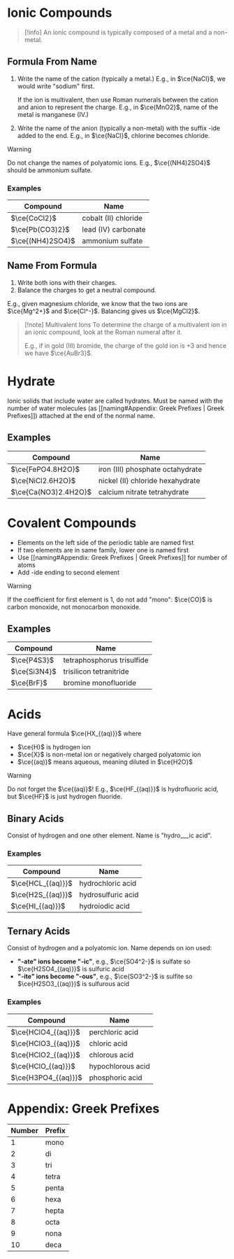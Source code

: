 # Ionic Compounds

> [!info]
> An ionic compound is typically composed of a metal and a non-metal.

## Formula From Name

1. Write the name of the cation (typically a metal.)
   E.g., in  $\ce{NaCl}$, we would write "sodium" first.

   If the ion is multivalent, then use Roman numerals between the cation and anion to represent the charge. E.g., in $\ce{MnO2}$, name of the metal is manganese (IV.)

2. Write the name of the anion (typically a non-metal) with the suffix -ide added to the end.
   E.g., in $\ce{NaCl}$, chlorine becomes chloride.
> [!warning]
> Do not change the names of polyatomic ions. E.g., $\ce{(NH4)2SO4}$ should be ammonium sulfate.

### Examples

| Compound         | Name                 |
| ---------------- | -------------------- |
| $\ce{CoCl2}$     | cobalt (II) chloride |
| $\ce{Pb(CO3)2}$  | lead (IV) carbonate  |
| $\ce{(NH4)2SO4}$ | ammonium sulfate     |

## Name From Formula

1. Write both ions with their charges.
2. Balance the charges to get a neutral compound.

E.g., given magnesium chloride, we know that the two ions are $\ce{Mg^2+}$ and $\ce{Cl^-}$. Balancing gives us $\ce{MgCl2}$.

> [!note] Multivalent Ions
> To determine the charge of a multivalent ion in an ionic compound, look at the Roman numeral after it.
>
> E.g., if in gold (III) bromide, the charge of the gold ion is $+3$ and hence we have $\ce{AuBr3}$.

# Hydrate

Ionic solids that include water are called hydrates. Must be named with the number of water molecules (as [[naming#Appendix: Greek Prefixes | Greek Prefixes]]) attached at the end of the normal name.

## Examples

| Compound              | Name                              |
| --------------------- | --------------------------------- |
| $\ce{FePO4.8H2O}$     | iron (III) phosphate octahydrate  |
| $\ce{NiCl2.6H2O}$     | nickel (II) chloride hexahydrate  |
| $\ce{Ca(NO3)2.4H2O}$  | calcium nitrate tetrahydrate      |

# Covalent Compounds

- Elements on the left side of the periodic table are named first
- If two elements are in same family, lower one is named first
- Use [[naming#Appendix: Greek Prefixes | Greek Prefixes]] for number of atoms
- Add -ide ending to second element

> [!warning]
> If the coefficient for first element is 1, do not add "mono": $\ce{CO}$ is carbon monoxide, not monocarbon monoxide.

## Examples

| Compound     | Name                       |
| ------------ | -------------------------- |
| $\ce{P4S3}$  | tetraphosphorus trisulfide |
| $\ce{Si3N4}$ | trisilicon tetranitride    |
| $\ce{BrF}$   | bromine monofluoride       |

# Acids

Have general formula $\ce{HX_{(aq)}}$ where

- $\ce{H}$ is hydrogen ion
- $\ce{X}$ is non-metal ion or negatively charged polyatomic ion
- $\ce{(aq)}$ means aqueous, meaning diluted in $\ce{H2O}$

> [!warning]
> Do not forget the $\ce{(aq)}$! E.g., $\ce{HF_{(aq)}}$ is hydrofluoric acid, but $\ce{HF}$ is just hydrogen fluoride.

## Binary Acids

Consist of hydrogen and one other element. Name is "hydro___ic acid".

### Examples

| Compound          | Name               |
| ----------------- | ------------------ |
| $\ce{HCL_{(aq)}}$ | hydrochloric acid  |
| $\ce{H2S_{(aq)}}$ | hydrosulfuric acid |
| $\ce{HI_{(aq)}}$  | hydroiodic acid    |

## Ternary Acids

Consist of hydrogen and a polyatomic ion. Name depends on ion used:

- **"-ate" ions become "-ic"**, e.g., $\ce{SO4^2-}$ is sulfate so $\ce{H2SO4_{(aq)}}$ is sulfuric acid
- **"-ite" ions become "-ous"**, e.g., $\ce{SO3^2-}$ is sulfite so $\ce{H2SO3_{(aq)}}$ is sulfurous acid

### Examples

| Compound            | Name              |
| ------------------- | ----------------- |
| $\ce{HClO4_{(aq)}}$ | perchloric acid   |
| $\ce{HClO3_{(aq)}}$ | chloric acid      |
| $\ce{HClO2_{(aq)}}$ | chlorous acid     |
| $\ce{HClO_{(aq)}}$  | hypochlorous acid |
| $\ce{H3PO4_{(aq)}}$ | phosphoric acid   |

# Appendix: Greek Prefixes

| Number | Prefix |
| ------ | ------ |
| 1      | mono   |
| 2      | di     |
| 3      | tri    |
| 4      | tetra  |
| 5      | penta  |
| 6      | hexa   |
| 7      | hepta  |
| 8      | octa   |
| 9      | nona   |
| 10     | deca   |
